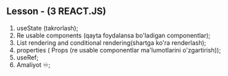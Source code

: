 ## Lesson - (3 REACT.JS)


1. useState (takrorlash);
2. Re usable components (qayta foydalansa bo'ladigan componentlar);
3. List rendering and conditional rendering(shartga ko'ra renderlash);
4. properties ( Props (re usable componentlar ma'lumotlarini o'zgartirish));
5. useRef;
6. Amaliyot ♾️;
